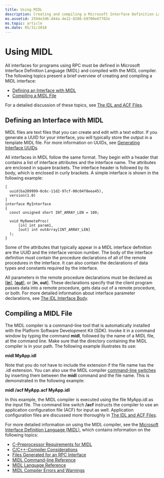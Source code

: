 ```yaml
---
title: Using MIDL
description: Creating and compiling a Microsoft Interface Definition Language (MIDL) interface and Remote Procedure Call (RPC).
ms.assetid: 2594e3d6-d44a-4e12-8286-b9700e67702e
ms.topic: article
ms.date: 05/31/2018
---
```


# Using MIDL

All interfaces for programs using RPC must be defined in Microsoft Interface Definition Language (MIDL) and compiled with the MIDL compiler. The following topics present a brief overview of creating and compiling a MIDL interface:

-   [Defining an Interface with MIDL](#defining-an-interface-with-midl)
-   [Compiling a MIDL File](#compiling-a-midl-file)

For a detailed discussion of these topics, see [The IDL and ACF Files](the-idl-and-acf-files.md).

## Defining an Interface with MIDL

MIDL files are text files that you can create and edit with a text editor. If you generate a UUID for your interface, you will typically store the output in a template MIDL file. For more information on UUIDs, see [Generating Interface UUIDs](generating-interface-uuids.md).

All interfaces in MIDL follow the same format. They begin with a header that contains a list of interface attributes and the interface name. The attributes are enclosed in square brackets. The interface header is followed by its body, which is enclosed in curly brackets. A simple interface is shown in the following example:

``` syntax
[
  uuid(ba209999-0c6c-11d2-97cf-00c04f8eea45),
  version(1.0)
]
interface MyInterface
{
  const unsigned short INT_ARRAY_LEN = 100;

  void MyRemoteProc( 
      [in] int param1,
      [out] int outArray[INT_ARRAY_LEN]
  );
}
```

Some of the attributes that typically appear in a MIDL interface definition are the UUID and the interface version number. The body of the interface definition must contain the procedure declarations of all of the remote procedures in the interface. It can also contain the declarations of data types and constants required by the interface.

All parameters in the remote procedure declarations must be declared as \[[**in**](/windows/desktop/Midl/in)\], \[[**out**](/windows/desktop/Midl/out-idl)\], or \[**in**, **out**\]. These declarations specify that the client program passes data into a remote procedure, gets data out of a remote procedure, or both. For more detailed information about interface parameter declarations, see [The IDL Interface Body](the-idl-interface-body.md).

## Compiling a MIDL File

The MIDL compiler is a command-line tool that is automatically installed with the Platform Software Development Kit (SDK). Invoke it in a command window by typing the command **midl**, followed by the name of a MIDL file, at the command line. Make sure that the directory containing the MIDL compiler is in your path. The following example illustrates its use:

**midl MyApp.idl**

Note that you do not have to include the extension if the file name has the .idl extension. You can also use the MIDL compiler [command-line switches](/windows/desktop/Midl/midl-command-line-reference) by inserting them between the **midl** command and the file name. This is demonstrated in the following example:

**midl /acf MyApp.acf MyApp.idl**

In this example, the MIDL compiler is executed using the file MyApp.idl as the input file. The command line switch **/acf** instructs the compiler to use an application configuration file (ACF) for input as well. Application configuration files are discussed more thoroughly in [The IDL and ACF Files](the-idl-and-acf-files.md).

For more detailed information on using the MIDL compiler, see the [Microsoft Interface Definition Language (MIDL)](/windows/desktop/Midl/midl-start-page), which contains information on the following topics:

-   [C-Preprocessor Requirements for MIDL](/windows/desktop/Midl/c-preprocessor-requirements-for-midl)
-   [C/C++-Compiler Considerations](/windows/desktop/Midl/c-c-compiler-considerations)
-   [Files Generated for an RPC Interface](/windows/desktop/Midl/files-generated-for-an-rpc-interface)
-   [MIDL Command-line Reference](/windows/desktop/Midl/midl-command-line-reference)
-   [MIDL Language Reference](/windows/desktop/Midl/midl-language-reference)
-   [MIDL Compiler Errors and Warnings](/windows/desktop/Midl/midl-compiler-errors-and-warnings)

 

 